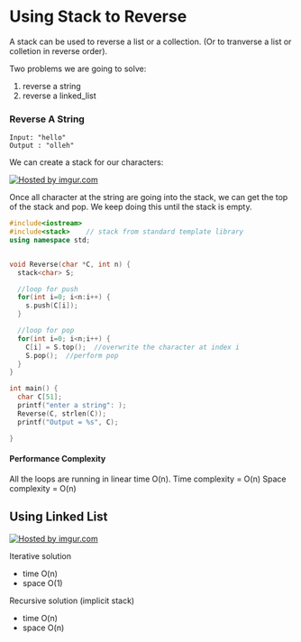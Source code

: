 # Using Stack to Reverse

A stack can be used to reverse a list or a collection. (Or to tranverse a list or colletion in reverse order).

Two problems we are going to solve:
1. reverse a string
2. reverse a linked_list


### Reverse A String
    Input: "hello"
    Output : "olleh"

We can create a stack for our characters:

<a href="http://imgur.com/xn1gxkZ"><img src="http://i.imgur.com/xn1gxkZ.png" title="Hosted by imgur.com"/></a>

Once all character at the string are going into the stack, we can get the top of the stack and pop.  We keep doing this until the stack is empty.

``` c++
#include<iostream>
#include<stack>    // stack from standard template library
using namespace std;


void Reverse(char *C, int n) {
  stack<char> S;

  //loop for push
  for(int i=0; i<n:i++) {
    s.push(C[i]);
  }

  //loop for pop
  for(int i=0; i<n;i++) {
    C[i] = S.top();  //overwrite the character at index i
    S.pop();  //perform pop
  }
}

int main() {
  char C[51];
  printf("enter a string": );
  Reverse(C, strlen(C));
  printf("Output = %s", C);

}
```

#### Performance Complexity

All the loops are running in linear time O(n).
Time complexity = O(n)
Space complexity = O(n)


## Using Linked List

<a href="http://imgur.com/F5yquen"><img src="http://i.imgur.com/F5yquen.png" title="Hosted by imgur.com"/></a>

Iterative solution
 + time O(n)
 + space O(1)

Recursive solution (implicit stack)
 + time O(n)
 + space O(n)

